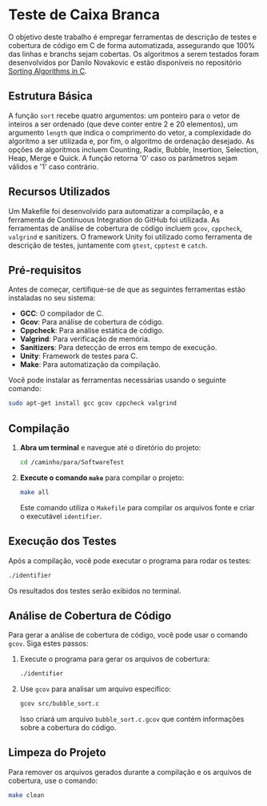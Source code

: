 
# Teste de Caixa Branca

O objetivo deste trabalho é empregar ferramentas de descrição de testes e cobertura de código em C de forma automatizada, assegurando que 100% das linhas e branchs sejam cobertas. Os algoritmos a serem testados foram desenvolvidos por Danilo Novakovic e estão disponíveis no repositório [Sorting Algorithms in C](https://github.com/DaniloNovakovic/sorting-algorithms-in-c).

## Estrutura Básica

A função `sort` recebe quatro argumentos: um ponteiro para o vetor de inteiros a ser ordenado (que deve conter entre 2 e 20 elementos), um argumento `length` que indica o comprimento do vetor, a complexidade do algoritmo a ser utilizada e, por fim, o algoritmo de ordenação desejado. As opções de algoritmos incluem Counting, Radix, Bubble, Insertion, Selection, Heap, Merge e Quick. A função retorna '0' caso os parâmetros sejam válidos e '1' caso contrário.

## Recursos Utilizados

Um Makefile foi desenvolvido para automatizar a compilação, e a ferramenta de Continuous Integration do GitHub foi utilizada. As ferramentas de análise de cobertura de código incluem `gcov`, `cppcheck`, `valgrind` e sanitizers. O framework Unity foi utilizado como ferramenta de descrição de testes, juntamente com `gtest`, `cpptest` e `catch`.

## Pré-requisitos

Antes de começar, certifique-se de que as seguintes ferramentas estão instaladas no seu sistema:

- **GCC**: O compilador de C.
- **Gcov**: Para análise de cobertura de código.
- **Cppcheck**: Para análise estática de código.
- **Valgrind**: Para verificação de memória.
- **Sanitizers**: Para detecção de erros em tempo de execução.
- **Unity**: Framework de testes para C.
- **Make**: Para automatização da compilação.

Você pode instalar as ferramentas necessárias usando o seguinte comando:

```bash
sudo apt-get install gcc gcov cppcheck valgrind
```

## Compilação


1. **Abra um terminal** e navegue até o diretório do projeto:

   ```bash
   cd /caminho/para/SoftwareTest
   ```

2. **Execute o comando `make`** para compilar o projeto:

   ```bash
   make all
   ```

   Este comando utiliza o `Makefile` para compilar os arquivos fonte e criar o executável `identifier`.

## Execução dos Testes

Após a compilação, você pode executar o programa para rodar os testes:

```bash
./identifier
```

Os resultados dos testes serão exibidos no terminal.

## Análise de Cobertura de Código

Para gerar a análise de cobertura de código, você pode usar o comando `gcov`. Siga estes passos:

1. Execute o programa para gerar os arquivos de cobertura:

   ```bash
   ./identifier
   ```

2. Use `gcov` para analisar um arquivo específico:

   ```bash
   gcov src/bubble_sort.c
   ```

   Isso criará um arquivo `bubble_sort.c.gcov` que contém informações sobre a cobertura do código.

## Limpeza do Projeto

Para remover os arquivos gerados durante a compilação e os arquivos de cobertura, use o comando:

```bash
make clean
```
